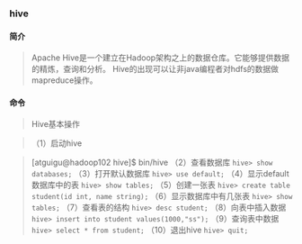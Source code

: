 ### hive
#### 简介
>Apache Hive是一个建立在Hadoop架构之上的数据仓库。它能够提供数据的精炼，查询和分析。
>Hive的出现可以让非java编程者对hdfs的数据做mapreduce操作。
>
#### 命令
> Hive基本操作

>（1）启动hive

> [atguigu@hadoop102 hive]$ bin/hive
>（2）查看数据库
> `hive> show databases;`
>（3）打开默认数据库
> `hive> use default;`
>（4）显示default数据库中的表
> `hive> show tables;`
>（5）创建一张表
>`hive> create table student(id int, name string);`
>（6）显示数据库中有几张表
>`hive> show tables;`
>（7）查看表的结构
>`hive> desc student;`
>（8）向表中插入数据
>`hive> insert into student values(1000,"ss");`
>（9）查询表中数据
>`hive> select * from student;`
>（10）退出hive
>`hive> quit;`


####

